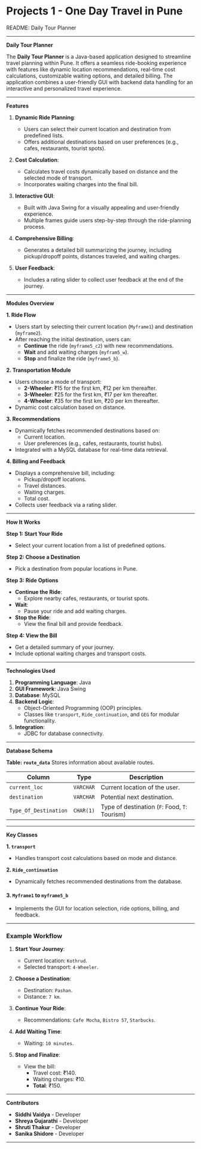 # Projects 1 - One Day Travel in Pune

README: Daily Tour Planner

---

**Daily Tour Planner**

The **Daily Tour Planner** is a Java-based application designed to streamline travel planning within Pune. It offers a seamless ride-booking experience with features like dynamic location recommendations, real-time cost calculations, customizable waiting options, and detailed billing. The application combines a user-friendly GUI with backend data handling for an interactive and personalized travel experience.

---

**Features**

1. **Dynamic Ride Planning**:
   - Users can select their current location and destination from predefined lists.
   - Offers additional destinations based on user preferences (e.g., cafes, restaurants, tourist spots).

2. **Cost Calculation**:
   - Calculates travel costs dynamically based on distance and the selected mode of transport.
   - Incorporates waiting charges into the final bill.

3. **Interactive GUI**:
   - Built with Java Swing for a visually appealing and user-friendly experience.
   - Multiple frames guide users step-by-step through the ride-planning process.

4. **Comprehensive Billing**:
   - Generates a detailed bill summarizing the journey, including pickup/dropoff points, distances traveled, and waiting charges.

5. **User Feedback**:
   - Includes a rating slider to collect user feedback at the end of the journey.

---

**Modules Overview**

**1. Ride Flow**
- Users start by selecting their current location (`Myframe1`) and destination (`myframe2`).
- After reaching the initial destination, users can:
  - **Continue** the ride (`myframe5_c2`) with new recommendations.
  - **Wait** and add waiting charges (`myfram5_w`).
  - **Stop** and finalize the ride (`myframe5_b`).

**2. Transportation Module**
- Users choose a mode of transport:
  - **2-Wheeler**: ₹15 for the first km, ₹12 per km thereafter.
  - **3-Wheeler**: ₹25 for the first km, ₹17 per km thereafter.
  - **4-Wheeler**: ₹35 for the first km, ₹20 per km thereafter.
- Dynamic cost calculation based on distance.

**3. Recommendations**
- Dynamically fetches recommended destinations based on:
  - Current location.
  - User preferences (e.g., cafes, restaurants, tourist hubs).
- Integrated with a MySQL database for real-time data retrieval.

**4. Billing and Feedback**
- Displays a comprehensive bill, including:
  - Pickup/dropoff locations.
  - Travel distances.
  - Waiting charges.
  - Total cost.
- Collects user feedback via a rating slider.

---

**How It Works**

**Step 1: Start Your Ride**
- Select your current location from a list of predefined options.

**Step 2: Choose a Destination**
- Pick a destination from popular locations in Pune.

**Step 3: Ride Options**
- **Continue the Ride**:
  - Explore nearby cafes, restaurants, or tourist spots.
- **Wait**:
  - Pause your ride and add waiting charges.
- **Stop the Ride**:
  - View the final bill and provide feedback.

**Step 4: View the Bill**
- Get a detailed summary of your journey.
- Include optional waiting charges and transport costs.

---

**Technologies Used**

1. **Programming Language**: Java
2. **GUI Framework**: Java Swing
3. **Database**: MySQL
4. **Backend Logic**:
   - Object-Oriented Programming (OOP) principles.
   - Classes like `transport`, `Ride_continuation`, and `GEG` for modular functionality.
5. **Integration**:
   - JDBC for database connectivity.

---

**Database Schema**

**Table: `route_data`**
Stores information about available routes.

| **Column**            | **Type**    | **Description**                              |
|------------------------|-------------|----------------------------------------------|
| `current_loc`          | `VARCHAR`  | Current location of the user.                |
| `destination`          | `VARCHAR`  | Potential next destination.                  |
| `Type_Of_Destination`  | `CHAR(1)`  | Type of destination (`F`: Food, `T`: Tourism)|

---

**Key Classes**

**1. `transport`**
- Handles transport cost calculations based on mode and distance.

**2. `Ride_continuation`**
- Dynamically fetches recommended destinations from the database.

#### **3. `Myframe1` to `myframe5_b`**
- Implements the GUI for location selection, ride options, billing, and feedback.

---

### **Example Workflow**

1. **Start Your Journey**:
   - Current location: `Kothrud`.
   - Selected transport: `4-Wheeler`.

2. **Choose a Destination**:
   - Destination: `Pashan`.
   - Distance: `7 km`.

3. **Continue Your Ride**:
   - Recommendations: `Cafe Mocha`, `Bistro 57`, `Starbucks`.

4. **Add Waiting Time**:
   - Waiting: `10 minutes`.

5. **Stop and Finalize**:
   - View the bill:
     - Travel cost: ₹140.
     - Waiting charges: ₹10.
     - **Total**: ₹150.
---

**Contributors**

- **Siddhi Vaidya** - Developer
- **Shreya Gujarathi** - Developer
- **Shruti Thakur** - Developer
- **Sanika Shidore** - Developer

---
